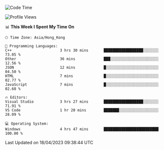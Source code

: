 <!--START_SECTION:waka-->
![Code Time](http://img.shields.io/badge/Code%20Time-50%20hrs%2037%20mins-blue)

![Profile Views](http://img.shields.io/badge/Profile%20Views-1-blue)

📊 **This Week I Spent My Time On** 

```text
🕑︎ Time Zone: Asia/Hong_Kong

💬 Programming Languages: 
C++                      3 hrs 30 mins       ██████████████████░░░░░░░   73.05 % 
Other                    36 mins             ███░░░░░░░░░░░░░░░░░░░░░░   12.56 % 
JSON                     12 mins             █░░░░░░░░░░░░░░░░░░░░░░░░   04.50 % 
HTML                     7 mins              █░░░░░░░░░░░░░░░░░░░░░░░░   02.77 % 
JavaScript               7 mins              █░░░░░░░░░░░░░░░░░░░░░░░░   02.68 % 

🔥 Editors: 
Visual Studio            3 hrs 27 mins       ██████████████████░░░░░░░   71.91 % 
VS Code                  1 hr 20 mins        ███████░░░░░░░░░░░░░░░░░░   28.09 % 

💻 Operating System: 
Windows                  4 hrs 47 mins       █████████████████████████   100.00 % 
```


 Last Updated on 18/04/2023 09:38:44 UTC
<!--END_SECTION:waka-->
